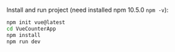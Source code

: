 Install and run project (need installed npm 10.5.0 `npm -v`):
```bash
npm init vue@latest
cd VueCounterApp
npm install
npm run dev
```



